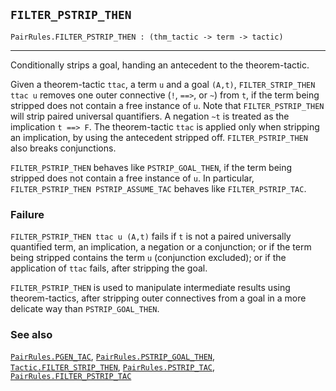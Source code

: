 ## `FILTER_PSTRIP_THEN`

``` hol4
PairRules.FILTER_PSTRIP_THEN : (thm_tactic -> term -> tactic)
```

------------------------------------------------------------------------

Conditionally strips a goal, handing an antecedent to the
theorem-tactic.

Given a theorem-tactic `ttac`, a term `u` and a goal `(A,t)`,
`FILTER_STRIP_THEN ttac u` removes one outer connective (`!`, `==>`, or
`~`) from `t`, if the term being stripped does not contain a free
instance of `u`. Note that `FILTER_PSTRIP_THEN` will strip paired
universal quantifiers. A negation `~t` is treated as the implication
`t ==> F`. The theorem-tactic `ttac` is applied only when stripping an
implication, by using the antecedent stripped off. `FILTER_PSTRIP_THEN`
also breaks conjunctions.

`FILTER_PSTRIP_THEN` behaves like `PSTRIP_GOAL_THEN`, if the term being
stripped does not contain a free instance of `u`. In particular,
`FILTER_PSTRIP_THEN PSTRIP_ASSUME_TAC` behaves like `FILTER_PSTRIP_TAC`.

### Failure

`FILTER_PSTRIP_THEN ttac u (A,t)` fails if `t` is not a paired
universally quantified term, an implication, a negation or a
conjunction; or if the term being stripped contains the term `u`
(conjunction excluded); or if the application of `ttac` fails, after
stripping the goal.

`FILTER_PSTRIP_THEN` is used to manipulate intermediate results using
theorem-tactics, after stripping outer connectives from a goal in a more
delicate way than `PSTRIP_GOAL_THEN`.

### See also

[`PairRules.PGEN_TAC`](#PairRules.PGEN_TAC),
[`PairRules.PSTRIP_GOAL_THEN`](#PairRules.PSTRIP_GOAL_THEN),
[`Tactic.FILTER_STRIP_THEN`](#Tactic.FILTER_STRIP_THEN),
[`PairRules.PSTRIP_TAC`](#PairRules.PSTRIP_TAC),
[`PairRules.FILTER_PSTRIP_TAC`](#PairRules.FILTER_PSTRIP_TAC)
